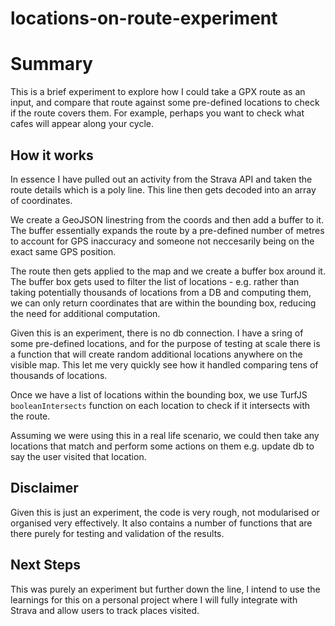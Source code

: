 # locations-on-route-experiment

# Summary
This is a brief experiment to explore how I could take a GPX route as an input, and compare that route against some pre-defined locations to check if the route covers them. For example, perhaps you want to check what cafes will appear along your cycle.

## How it works
In essence I have pulled out an activity from the Strava API and taken the route details which is a poly line. This line then gets decoded into an array of coordinates. 

We create a GeoJSON linestring from the coords and then add a buffer to it. The buffer essentially expands the route by a pre-defined number of metres to account for GPS inaccuracy and someone not neccesarily being on the exact same GPS position. 

The route then gets applied to the map and we create a buffer box around it. The buffer box gets used to filter the list of locations - e.g. rather than taking potentially thousands of locations from a DB and computing them, we can only return coordinates that are within the bounding box, reducing the need for additional computation.

Given this is an experiment, there is no db connection. I have a sring of some pre-defined locations, and for the purpose of testing at scale there is a function that will create random additional locations anywhere on the visible map. This let me very quickly see how it handled comparing tens of thousands of locations.

Once we have a list of locations within the bounding box, we use TurfJS `booleanIntersects` function on each location to check if it intersects with the route. 

Assuming we were using this in a real life scenario, we could then take any locations that match and perform some actions on them e.g. update db to say the user visited that location.

## Disclaimer
Given this is just an experiment, the code is very rough, not modularised or organised very effectively. It also contains a number of functions that are there purely for testing and validation of the results.

## Next Steps

This was purely an experiment but further down the line, I intend to use the learnings for this on a personal project where I will fully integrate with Strava and allow users to track places visited.
